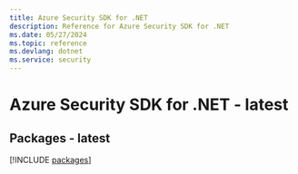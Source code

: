 ```yaml
---
title: Azure Security SDK for .NET
description: Reference for Azure Security SDK for .NET
ms.date: 05/27/2024
ms.topic: reference
ms.devlang: dotnet
ms.service: security
---
```

# Azure Security SDK for .NET - latest
## Packages - latest
[!INCLUDE [packages](security-index.md)]